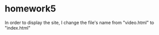 # homework5

In order to display the site, I change the file's name from "video.html" to "index.html"

